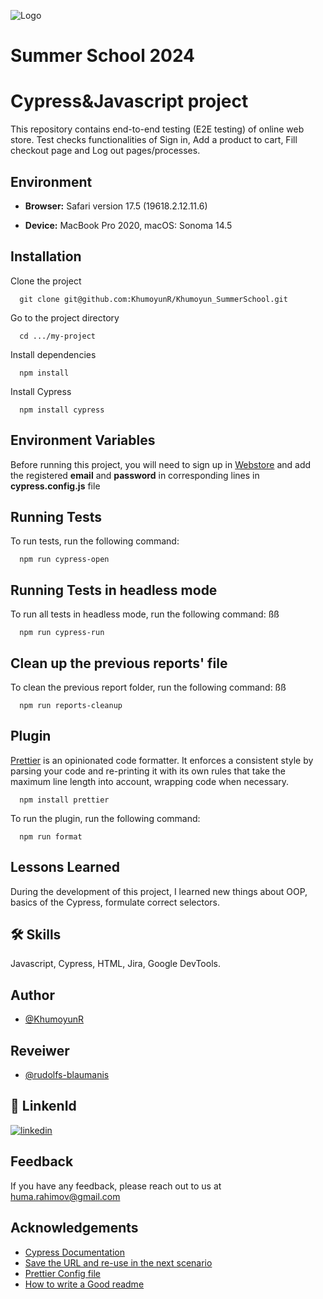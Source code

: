 
![Logo](https://tdlschool.com/static/assets/logo.svg)

# Summer School 2024
# Cypress&Javascript project

This repository contains end-to-end testing (E2E testing) of online web store. Test checks functionalities of Sign in, Add a product to cart, Fill checkout page and Log out pages/processes.

## Environment
- **Browser:** Safari version 17.5 (19618.2.12.11.6)

- **Device:** MacBook Pro 2020, macOS: Sonoma 14.5
## Installation

Clone the project

```
  git clone git@github.com:KhumoyunR/Khumoyun_SummerSchool.git
```

Go to the project directory

```
  cd .../my-project
```

Install dependencies

```
  npm install
```
Install Cypress

```
  npm install cypress
```

## Environment Variables

Before running this project, you will need to sign up in [Webstore](https://coe-webstore.tdlbox.com/sign-up) and add the registered **email** and **password** in corresponding lines in **cypress.config.js** file

## Running Tests

To run tests, run the following command:

```
  npm run cypress-open
```
## Running Tests in headless mode

To run all tests in headless mode, run the following command:
ßß
```
  npm run cypress-run
```
## Clean up the previous reports' file

To clean the previous report folder, run the following command:
ßß
```
  npm run reports-cleanup
```

## Plugin

[Prettier](https://prettier.io/) is an opinionated code formatter. It enforces a consistent style by parsing your code and re-printing it with its own rules that take the maximum line length into account, wrapping code when necessary.

```
  npm install prettier
```
To run the plugin, run the following command:
```
  npm run format
```

## Lessons Learned

During the development of this project, I learned new things about OOP, basics of the Cypress, formulate correct selectors.

## 🛠 Skills
Javascript, Cypress, HTML, Jira, Google DevTools.

## Author

- [@KhumoyunR](https://github.com/KhumoyunR)

## Reveiwer

- [@rudolfs-blaumanis](https://github.com/rudolfs-blaumanis)

## 🔗 LinkenId
[![linkedin](https://img.shields.io/badge/linkedin-0A66C2?style=for-the-badge&logo=linkedin&logoColor=white)](https://www.linkedin.com/in/khumoyun-rakhimov-711b4a234)

## Feedback

If you have any feedback, please reach out to us at huma.rahimov@gmail.com

## Acknowledgements

 - [Cypress Documentation](https://docs.cypress.io/guides/overview/why-cypress)
 - [Save the URL and re-use in the next scenario](https://www.stevenhicks.me/blog/2020/02/working-with-variables-in-cypress-tests/)
 - [Prettier Config file](https://prettier.io/docs/en/configuration.html)
 - [How to write a Good readme](https://bulldogjob.com/news/449-how-to-write-a-good-readme-for-your-github-project)

